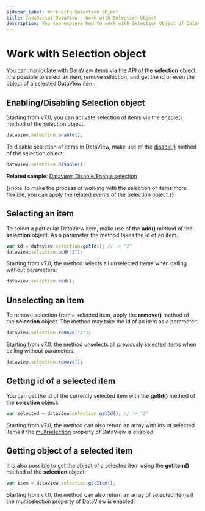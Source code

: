 ```yaml
---
sidebar_label: Work with Selection object
title: JavaScript DataView - Work with Selection Object 
description: You can explore how to work with Selection Object of DataView in the documentation of the DHTMLX JavaScript UI library. Browse developer guides and API reference, try out code examples and live demos, and download a free 30-day evaluation version of DHTMLX Suite 7.
---
```


# Work with Selection object

You can manipulate with DataView items via the API of the **selection** object. It is possible to select an item, remove selection, and get the id or even the object of a selected DataView item.

## Enabling/Disabling Selection object

Starting from v7.0, you can activate selection of items via the [enable()](selection/api/selection_enable_method.md) method of the selection object.

~~~js
dataview.selection.enable();
~~~

To disable selection of items in DataView, make use of the [disable()](selection/api/selection_disable_method.md) method of the selection object:

~~~js
dataview.selection.disable();
~~~

**Related sample**: [Dataview. Disable/Enable selection](https://snippet.dhtmlx.com/kn42gb50)

{{note To make the process of working with the selection of items more flexible, you can apply the [related](selection/index.md#events) events of the Selection object.}}

## Selecting an item

To select a particular DataView item, make use of the **add()** method of the **selection** object. As a parameter the method takes the id of an item. 

~~~js
var id = dataview.selection.getId(); // -> "2"
dataview.selection.add("2");
~~~

Starting from v7.0, the method selects all unselected items when calling without parameters:

~~~js
dataview.selection.add();
~~~

## Unselecting an item

To remove selection from a selected item, apply the **remove()** method of the **selection** object. The method may take the id of an item as a parameter:

~~~js
dataview.selection.remove("2"); 
~~~

Starting from v7.0, the method unselects all previously selected items when calling without parameters:

~~~js
dataview.selection.remove();
~~~

## Getting id of a selected item

You can get the id of the currently selected item with the **getId()** method of the **selection** object:

~~~js
var selected = dataview.selection.getId(); // -> "2"
~~~

Starting from v7.0, the method can also return an array with ids of selected items if the [multiselection](dataview/api/dataview_multiselection_config.md) property of DataView is enabled.

## Getting object of a selected item

It is also possible to get the object of a selected item using the **getItem()** method of the **selection** object:

~~~js
var item = dataview.selection.getItem();
~~~

Starting from v7.0, the method can also return an array of selected items if the [multiselection](dataview/api/dataview_multiselection_config.md) property of DataView is enabled.
